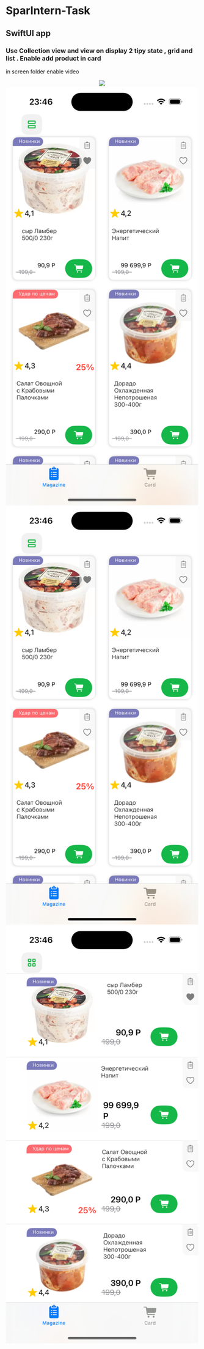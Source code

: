 # SparIntern-Task
## SwiftUI app
### Use Collection view and view on display 2 tipy state , grid and list . Enable add product in card 
in screen folder enable video


<div id="stat0" align="center">
  <img src="https://github.com/HakobGhlijyan/SparIntern-Task/blob/main/screens/v1.gif" width="800"/>
</div>


<div id="stat0" align="center">
  <img src="https://github.com/HakobGhlijyan/SparIntern-Task/blob/main/screens/ph1.png" width="600"/>
  <img src="https://github.com/HakobGhlijyan/SparIntern-Task/blob/main/screens/ph2.png" width="600"/>
  <img src="https://github.com/HakobGhlijyan/SparIntern-Task/blob/main/screens/ph3.png" width="600"/>
</div>

